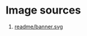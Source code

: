 # Image sources

1. [readme/banner.svg](https://freesvg.org/programming-addictive-sign-vector-image)